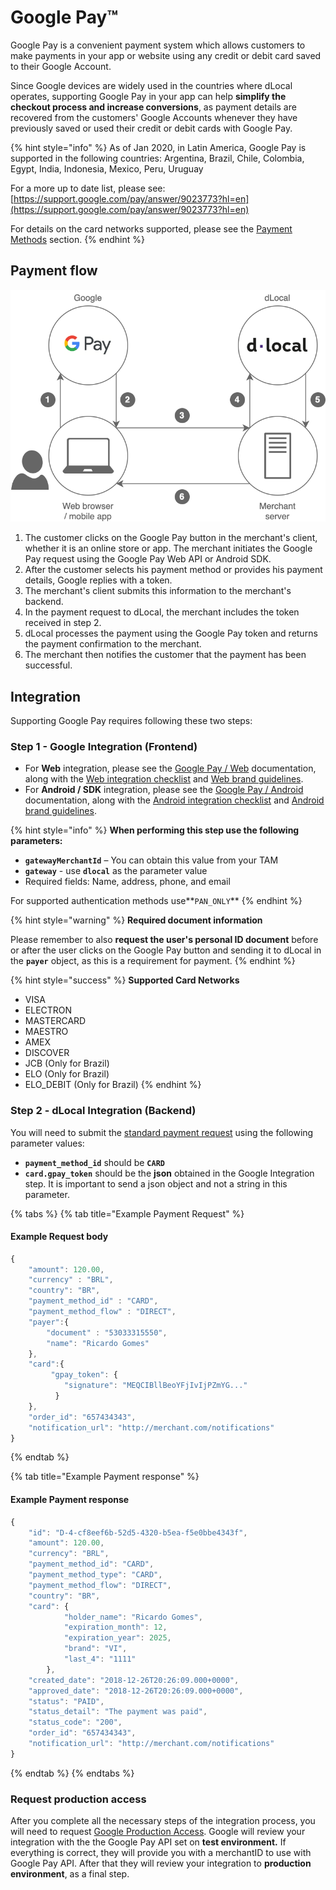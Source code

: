 # Google Pay™

Google Pay is a convenient payment system which allows customers to make payments in your app or website using any credit or debit card saved to their Google Account.

Since Google devices are widely used in the countries where dLocal operates, supporting Google Pay in your app can help **simplify the checkout process and increase conversions**, as payment details are recovered from the customers' Google Accounts whenever they have previously saved or used their credit or debit cards with Google Pay.

{% hint style="info" %}
As of Jan 2020, in Latin America, Google Pay is supported in the following countries: Argentina, Brazil, Chile, Colombia, Egypt, India, Indonesia, Mexico, Peru, Uruguay

For a more up to date list, please see: [https://support.google.com/pay/answer/9023773?hl=en](https://support.google.com/pay/answer/9023773?hl=en)

For details on the card networks supported, please see the [Payment Methods](https://docs.dlocal.com/api-documentation/payins-api-reference/payment-methods#payment-methods-by-country) section.
{% endhint %}

## Payment flow

![](../.gitbook/assets/google-pay-flow.png)

1. The customer clicks on the Google Pay button in the merchant's client, whether it is an online store or app. The merchant initiates the Google Pay request using the Google Pay Web API or Android SDK.
2. After the customer selects his payment method or provides his payment details, Google replies with a token.
3. The merchant's client submits this information to the merchant's backend.
4. In the payment request to dLocal, the merchant includes the token received in step 2.
5. dLocal processes the payment using the Google Pay token and returns the payment confirmation to the merchant.
6. The merchant then notifies the customer that the payment has been successful.

## Integration

Supporting Google Pay requires following these two steps: 

### Step 1 - Google Integration \(Frontend\)

* For **Web** integration, please see the [Google Pay / Web](https://developers.google.com/pay/api/web/guides/setup) documentation, along with the [Web integration checklist](https://developers.google.com/pay/api/web/guides/test-and-deploy/integration-checklist) and [Web brand guidelines](https://developers.google.com/pay/api/web/guides/brand-guidelines).
* For **Android / SDK** integration, please see the [Google Pay / Android](https://developers.google.com/pay/api/android/guides/setup) documentation, along with the [Android integration checklist](https://developers.google.com/pay/api/android/guides/test-and-deploy/integration-checklist) and [Android brand guidelines](https://developers.google.com/pay/api/android/guides/brand-guidelines).

{% hint style="info" %}
**When performing this step use the following parameters:** 

* **`gatewayMerchantId`** – You can obtain this value from your TAM
* **`gateway`** - use **`dlocal`** as the parameter value
* Required fields: Name, address, phone, and email

For supported authentication methods use**`PAN_ONLY`**
{% endhint %}

{% hint style="warning" %}
**Required document information** 

Please remember to also **request the user's personal ID document** before or after the user clicks on the Google Pay button and sending it to dLocal in the **`payer`** object, as this is a requirement for payment.
{% endhint %}

{% hint style="success" %}
**Supported Card Networks**

* VISA
* ELECTRON
* MASTERCARD
* MAESTRO
* AMEX
* DISCOVER
* JCB \(Only for Brazil\)
* ELO \(Only for Brazil\)
* ELO\_DEBIT \(Only for Brazil\)
{% endhint %}

### Step 2 - dLocal Integration \(Backend\)

You will need to submit the [standard payment request](https://docs.dlocal.com/api-documentation/payins-api-reference/payments) using the following parameter values: 

* **`payment_method_id`** should be **`CARD`**
* **`card.gpay_token`** should be the **json** obtained in the Google Integration step. It is important to send a json object and not a string in this parameter.

{% tabs %}
{% tab title="Example Payment Request" %}
#### Example Request body

```javascript
{
    "amount": 120.00,
    "currency" : "BRL",
    "country": "BR",
    "payment_method_id" : "CARD",
    "payment_method_flow" : "DIRECT",
    "payer":{
        "document" : "53033315550",
        "name": "Ricardo Gomes"
    },
    "card":{
         "gpay_token": {
            "signature": "MEQCIBllBeoYFjIvIjPZmYG..."
          }         
    },
    "order_id": "657434343",
    "notification_url": "http://merchant.com/notifications"
}
```
{% endtab %}

{% tab title="Example Payment response" %}
#### Example Payment response

```javascript
{
    "id": "D-4-cf8eef6b-52d5-4320-b5ea-f5e0bbe4343f",
    "amount": 120.00,
    "currency": "BRL",
    "payment_method_id": "CARD",
    "payment_method_type": "CARD",
    "payment_method_flow": "DIRECT",
    "country": "BR",
    "card": {
            "holder_name": "Ricardo Gomes",
            "expiration_month": 12,
            "expiration_year": 2025,
            "brand": "VI",
            "last_4": "1111"
        },
    "created_date": "2018-12-26T20:26:09.000+0000",
    "approved_date": "2018-12-26T20:26:09.000+0000",
    "status": "PAID",
    "status_detail": "The payment was paid",
    "status_code": "200",
    "order_id": "657434343",
    "notification_url": "http://merchant.com/notifications"
}
```
{% endtab %}
{% endtabs %}

### Request production access

After you complete all the necessary steps of the integration process, you will need to request [Google Production Access](https://services.google.com/fb/forms/googlepayAPIenable/).  Google will review your integration with the the Google Pay API set on **test environment.** If everything is correct, they will provide you with a merchantID to use with Google Pay API. After that they will review your integration to **production environment**, as a final step.

